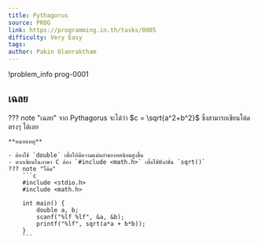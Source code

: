 ```yaml
---
title: Pythagorus
source: PROG
link: https://programming.in.th/tasks/0005
difficulty: Very Easy
tags: 
author: Pakin Olanraktham
---
```


!problem_info prog-0001

## เฉลย
??? note "เฉลย"
    จาก Pythagorus จะได้ว่า $c = \sqrt{a^2+b^2}$ ซึ่งสามารถเขียนโค้ดตรงๆ ได้เลย

    **หมายเหตุ**

    - ต้องใช้ `double` เพื่อให้มีความแม่นยำของทศนิยมสูงขึ้น
    - หากเขียนในภาษา C ต้อง `#include <math.h>` เพื่อใช้ฟังก์ชั่น `sqrt()`
    ??? note "โค้ด"
        ```c
        #include <stdio.h>
        #include <math.h>

        int main() {
            double a, b;
            scanf("%lf %lf", &a, &b);
            printf("%lf", sqrt(a*a + b*b));
        }
        ```